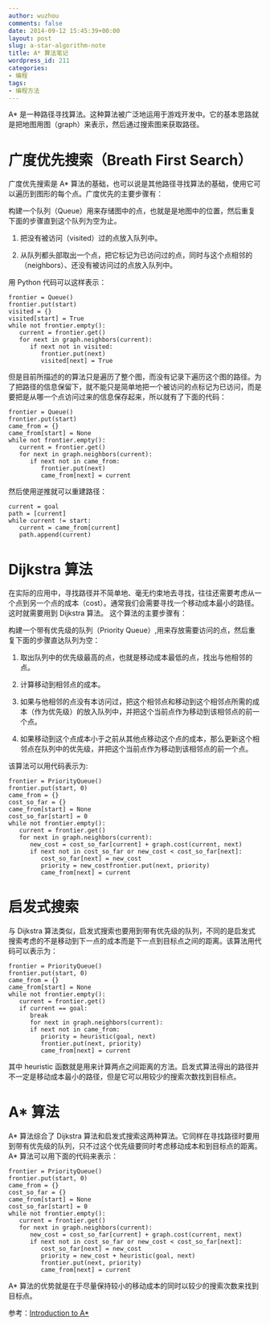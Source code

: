 ```yaml
---
author: wuzhou
comments: false
date: 2014-09-12 15:45:39+00:00
layout: post
slug: a-star-algorithm-note
title: A* 算法笔记
wordpress_id: 211
categories:
- 编程
tags:
- 编程方法
---
```


A* 是一种路径寻找算法。这种算法被广泛地运用于游戏开发中。它的基本思路就是把地图用图（graph）来表示，然后通过搜索图来获取路径。


# 广度优先搜索（Breath First Search）


广度优先搜索是 A* 算法的基础，也可以说是其他路径寻找算法的基础，使用它可以遍历到图形的每个点。广度优先的主要步骤有：

构建一个队列（Queue）用来存储图中的点，也就是是地图中的位置，然后重复下面的步骤直到这个队列为空为止。




  1. 把没有被访问（visited）过的点放入队列中。


  2. 从队列都头部取出一个点，把它标记为已访问过的点，同时与这个点相邻的（neighbors）、还没有被访问过的点放入队列中。


用 Python 代码可以这样表示：


    frontier = Queue()
    frontier.put(start)
    visited = {}
    visited[start] = True
    while not frontier.empty():
       current = frontier.get()
       for next in graph.neighbors(current):
          if next not in visited:
             frontier.put(next)
             visited[next] = True


但是目前所描述的的算法只是遍历了整个图，而没有记录下遍历这个图的路径。为了把路径的信息保留下，就不能只是简单地把一个被访问的点标记为已访问，而是要把是从哪一个点访问过来的信息保存起来，所以就有了下面的代码：


    frontier = Queue()
    frontier.put(start)
    came_from = {}
    came_from[start] = None
    while not frontier.empty():
       current = frontier.get()
       for next in graph.neighbors(current):
          if next not in came_from:
             frontier.put(next)
             came_from[next] = current


然后使用逆推就可以重建路径：


    current = goal
    path = [current]
    while current != start:
       current = came_from[current]
       path.append(current)




# Dijkstra 算法


在实际的应用中，寻找路径并不简单地、毫无约束地去寻找，往往还需要考虑从一个点到另一个点的成本（cost）。通常我们会需要寻找一个移动成本最小的路径。这时就需要用到 Dijkstra 算法。 这个算法的主要步骤有：

构建一个带有优先级的队列（Priority Queue）,用来存放需要访问的点，然后重复下面的步骤直达队列为空：




  1. 取出队列中的优先级最高的点，也就是移动成本最低的点，找出与他相邻的点。


  2. 计算移动到相邻点的成本。


  3. 如果与他相邻的点没有本访问过，把这个相邻点和移动到这个相邻点所需的成本（作为优先级）的放入队列中，并把这个当前点作为移动到该相邻点的前一个点。


  4. 如果移动到这个点成本小于之前从其他点移动这个点的成本，那么更新这个相邻点在队列中的优先级，并把这个当前点作为移动到该相邻点的前一个点。




该算法可以用代码表示为:




    frontier = PriorityQueue()
    frontier.put(start, 0)
    came_from = {}
    cost_so_far = {}
    came_from[start] = None
    cost_so_far[start] = 0
    while not frontier.empty():
       current = frontier.get()
       for next in graph.neighbors(current):
          new_cost = cost_so_far[current] + graph.cost(current, next)
          if next not in cost_so_far or new_cost < cost_so_far[next]:
             cost_so_far[next] = new_cost
             priority = new_costfrontier.put(next, priority)
             came_from[next] = current




# 启发式搜索


与 Dijkstra 算法类似，启发式搜索也要用到带有优先级的队列，不同的是启发式搜索考虑的不是移动到下一点的成本而是下一点到目标点之间的距离。该算法用代码可以表示为：


    frontier = PriorityQueue()
    frontier.put(start, 0)
    came_from = {}
    came_from[start] = None
    while not frontier.empty():
       current = frontier.get()
       if current == goal:
          break
          for next in graph.neighbors(current):
          if next not in came_from:
             priority = heuristic(goal, next)
             frontier.put(next, priority)
             came_from[next] = current


其中 heuristic 函数就是用来计算两点之间距离的方法。启发式算法得出的路径并不一定是移动成本最小的路径，但是它可以用较少的搜索次数找到目标点。


# A* 算法


A* 算法综合了 Dijkstra 算法和启发式搜索这两种算法。它同样在寻找路径时要用到带有优先级的队列，只不过这个优先级要同时考虑移动成本和到目标点的距离。A* 算法可以用下面的代码来表示：


    frontier = PriorityQueue()
    frontier.put(start, 0)
    came_from = {}
    cost_so_far = {}
    came_from[start] = None
    cost_so_far[start] = 0
    while not frontier.empty():
       current = frontier.get()
       for next in graph.neighbors(current):
          new_cost = cost_so_far[current] + graph.cost(current, next)
          if next not in cost_so_far or new_cost < cost_so_far[next]:
             cost_so_far[next] = new_cost
             priority = new_cost + heuristic(goal, next)
             frontier.put(next, priority)
             came_from[next] = current


A* 算法的优势就是在于尽量保持较小的移动成本的同时以较少的搜索次数来找到目标点。

参考：[Introduction to A*](http://www.redblobgames.com/pathfinding/a-star/introduction.html)
